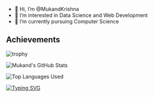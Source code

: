 - 👋 Hi, I’m @MukandKrishna
- 👀 I’m interested in Data Science and Web Development
- 🌱 I’m currently pursuing Computer Science 

<!---
MukandKrishna/MukandKrishna is a ✨ special ✨ repository because its `README.md` (this file) appears on your GitHub profile.
You can click the Preview link to take a look at your changes.
--->
## **Achievements**
![trophy](https://github-profile-trophy.vercel.app/?username=MukandKrishna)

<!-- [![Mukand's GitHub stats](https://github-readme-stats.vercel.app/api?username=MukandKrishna)](https://github.com/MukandKrishna/github-readme-stats)
 -->
![Mukand's GitHub Stats](https://github-readme-stats.vercel.app/api?username=MukandKrishna&show_icons=true&theme=vue)

![Top Languages Used](https://github-readme-stats.vercel.app/api/top-langs/?username=MukandKrishna&show_icons=true&theme=solarized-light)


<!-- ![Top Languages Used](https://github-readme-stats.vercel.app/api/top-langs/?username=MukandKrishna&show_icons=true&theme=tokyonight) -->

[![Typing SVG](https://readme-typing-svg.demolab.com/?lines=Hello,+This+is+Mukand+Krishna)](https://git.io/typing-svg)
